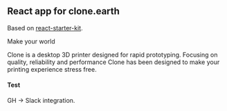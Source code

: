 ## React app for clone.earth

Based on [react-starter-kit](https://github.com/kriasoft/react-starter-kit).

Make your world

Clone is a desktop 3D printer designed for rapid prototyping. Focusing on quality, reliability and performance Clone has been designed to make your printing experience stress free.

#### Test

GH -> Slack integration.
